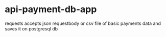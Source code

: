# api-payment-db-app
requests accepts json requestbody or csv file of basic payments data and saves it on postgresql db 
